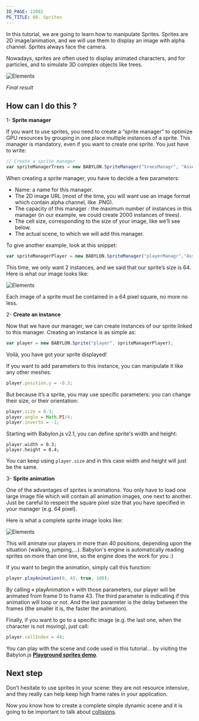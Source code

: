 ```yaml
---
ID_PAGE: 22082
PG_TITLE: 08. Sprites
---
```

In this tutorial, we are going to learn how to manipulate Sprites. Sprites are 2D image/animation, and we will use them to display an image with alpha channel. Sprites always face the camera.

Nowadays, sprites are often used to display animated characters, and for particles, and to simulate 3D complex objects like trees. 

![Elements](/img/tutorials/Sprites/08.png)

_Final result_

## How can I do this ?

1- **Sprite manager**

If you want to use sprites, you need to create a “sprite manager” to optimize GPU resources by grouping in one place multiple instances of a sprite.
This manager is mandatory, even if you want to create one sprite. You just have to write:

```javascript
// Create a sprite manager
var spriteManagerTrees = new BABYLON.SpriteManager("treesManagr", "Assets/Palm-arecaceae.png", 2000, 800, scene);
```

When creating a sprite manager, you have to decide a few parameters:
* Name: a name for this manager.
* The 2D image URL (most of the time, you will want use an image format which contain alpha channel, like .PNG).
* The capacity of this manager : the maximum number of instances in this manager (in our example, we could create 2000 instances of trees).
* The cell size, corresponding to the size of your image, like we’ll see below.
* The actual scene, to which we will add this manager.

To give another example, look at this snippet:
```javascript
var spriteManagerPlayer = new BABYLON.SpriteManager("playerManagr","Assets/Player.png", 2, 64, scene);
```

This time, we only want 2 instances, and we said that our sprite’s size is 64. Here is what our image looks like:

![Elements](/img/tutorials/Sprites/08-1.png)

Each image of a sprite must be contained in a 64 pixel square, no more no less.

2- **Create an instance**

Now that we have our manager, we can create instances of our sprite linked to this manager. Creating an instance is as simple as:

```javascript
var player = new BABYLON.Sprite("player", spriteManagerPlayer);
```

Voilà, you have got your sprite displayed!

If you want to add parameters to this instance, you can manipulate it like any other meshes:
```javascript
player.position.y = -0.3;
```

But because it’s a sprite, you may use specific parameters: you can change their size, or their orientation:
```javascript
player.size = 0.3;
player.angle = Math.PI/4;
player.invertU = -1;
```

Starting with Babylon.js v2.1, you can define sprite's width and height:
```
player.width = 0.3;
player.height = 0.4;
```

You can keep using ```player.size``` and in this case width and height will just be the same.

3- **Sprite animation**

One of the advantages of sprites is animations. You only have to load one large image file which will contain all animation images, one next to another. Just be careful to respect the square pixel size that you have specified in your manager (e.g. 64 pixel).

Here is what a complete sprite image looks like:

![Elements](/img/tutorials/Sprites/08-2.png)

This will animate our players in more than 40 positions, depending upon the situation (walking, jumping,…). Babylon's engine is automatically reading sprites on more than one line, so the engine does the work for you :)

If you want to begin the animation, simply call this function:
```javascript
player.playAnimation(0, 43, true, 100);
```

By calling « playAnimation » with those parameters, our player will be animated from frame 0 to frame 43. The third parameter is indicating if this animation will loop or not. And the last parameter is the delay between the frames (the smaller it is, the faster the animation).

Finally, if you want to go to a specific image (e.g. the last one, when the character is not moving), just call:
```javascript
player.cellIndex = 44;
```

You can play with the scene and code used in this tutorial... by visiting the Babylon.js [**Playground sprites demo**]( https://www.babylonjs-playground.com/?8).

## Next step
Don’t hesitate to use sprites in your scene: they are not resource intensive, and they really can help keep high frame rates in your application.

Now you know how to create a complete simple dynamic scene and it is going to be important to talk about [collisions](http://doc.babylonjs.com/tutorials/Intersect_Collisions_-_mesh).
